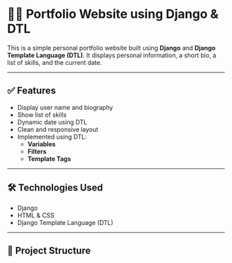 # 🧑‍💻 Portfolio Website using Django & DTL

This is a simple personal portfolio website built using **Django** and **Django Template Language (DTL)**. It displays personal information, a short bio, a list of skills, and the current date.

---

## ✅ Features

- Display user name and biography
- Show list of skills
- Dynamic date using DTL
- Clean and responsive layout
- Implemented using DTL:
  - **Variables**
  - **Filters**
  - **Template Tags**

---

## 🛠️ Technologies Used

- Django
- HTML & CSS
- Django Template Language (DTL)

---

## 📁 Project Structure


